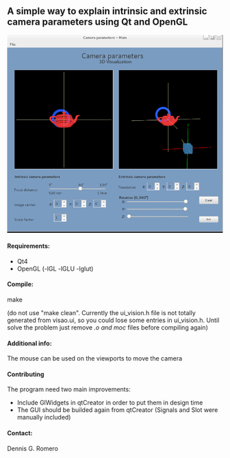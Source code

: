 
## A simple way to explain intrinsic and extrinsic camera parameters using Qt and OpenGL

[![visao screenshot](https://github.com/dromero12/visao/raw/master/images/visao.png)](#Requirements)

#### Requirements:

* Qt4
* OpenGL (-lGL -lGLU -lglut)

#### Compile: 

make

(do not use "make clean". Currently the ui_vision.h file is not totally generated from visao.ui, so you could lose some entries in ui_vision.h. Until solve the problem just remove *.o and moc* files before compiling again)

#### Additional info:

The mouse can be used on the viewports to move the camera

#### Contributing

The program need two main improvements:

* Include GlWidgets in qtCreator in order to put them in design time
* The GUI should be builded again from qtCreator (Signals and Slot were manually included)

#### Contact:

Dennis G. Romero
